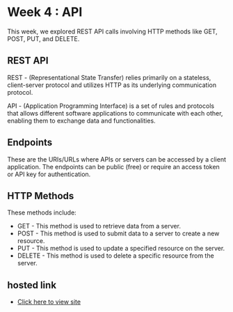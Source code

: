 # Week 4 : API

This week, we explored REST API calls involving HTTP methods like GET, POST, PUT, and DELETE.

## REST API

REST - (Representational State Transfer) relies primarily on a stateless, client-server protocol and utilizes HTTP as its underlying communication protocol.

API - (Application Programming Interface) is a set of rules and protocols that allows different software applications to communicate with each other, enabling them to exchange data and functionalities.

## Endpoints

These are the URIs/URLs where APIs or servers can be accessed by a client application. The endpoints can be public (free) or require an access token or API key for authentication.

## HTTP Methods

These methods include:

- GET - This method is used to retrieve data from a server.
- POST - This method is used to submit data to a server to create a new resource.
- PUT - This method is used to update a specified resource on the server.
- DELETE - This method is used to delete a specific resource from the server.

## hosted link

- [Click here to view site](https://sage-arithmetic-586695.netlify.app/)
